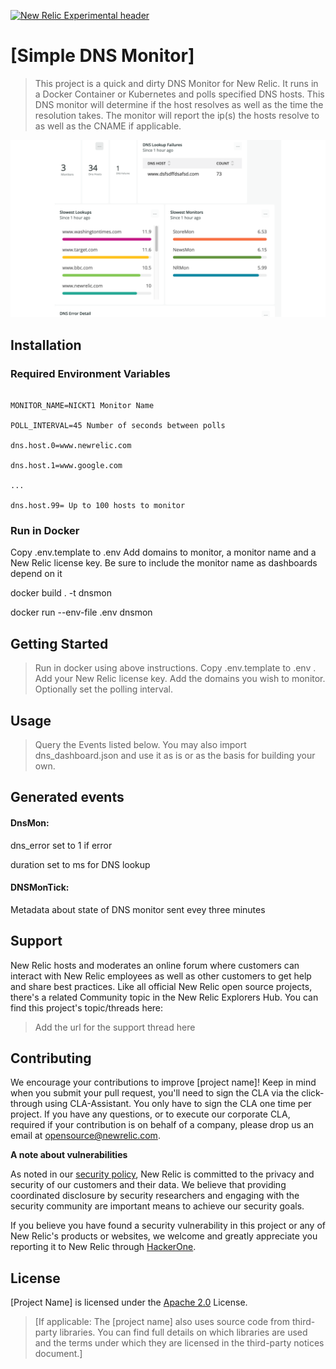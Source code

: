 [![New Relic Experimental header](https://github.com/newrelic/opensource-website/raw/master/src/images/categories/Experimental.png)](https://opensource.newrelic.com/oss-category/#new-relic-experimental)

# [Simple DNS Monitor]

>This project is a quick and dirty DNS Monitor for New Relic.  It runs in a Docker Container or Kubernetes and polls specified DNS hosts.  This DNS monitor will determine if the host resolves as well as the time the resolution takes.  The monitor will report the ip(s) the hosts resolve to as well as the CNAME if applicable.

![](dashboard.png)
## Installation


### Required Environment Variables

```NEWRELIC_KEY=Your NewRelic Key

MONITOR_NAME=NICKT1 Monitor Name

POLL_INTERVAL=45 Number of seconds between polls

dns.host.0=www.newrelic.com

dns.host.1=www.google.com

...

dns.host.99= Up to 100 hosts to monitor
```
### Run in Docker
Copy .env.template to .env Add domains to monitor, a monitor name and a New Relic license key.  Be sure to include the monitor name as
dashboards depend on it

docker build . -t dnsmon

docker run --env-file .env dnsmon


## Getting Started
>Run in docker using above instructions.  Copy .env.template to .env .  Add your New Relic license key.  Add the domains you wish to monitor.  Optionally set the polling interval.

## Usage
>Query the Events listed below.  You may also import dns_dashboard.json and use it as is or as the basis for building your own.



## Generated events
#### DnsMon:

dns_error set to 1 if error

duration set to ms for DNS lookup

#### DNSMonTick:
Metadata about state of DNS monitor sent evey three minutes


## Support

New Relic hosts and moderates an online forum where customers can interact with New Relic employees as well as other customers to get help and share best practices. Like all official New Relic open source projects, there's a related Community topic in the New Relic Explorers Hub. You can find this project's topic/threads here:

>Add the url for the support thread here

## Contributing
We encourage your contributions to improve [project name]! Keep in mind when you submit your pull request, you'll need to sign the CLA via the click-through using CLA-Assistant. You only have to sign the CLA one time per project.
If you have any questions, or to execute our corporate CLA, required if your contribution is on behalf of a company,  please drop us an email at opensource@newrelic.com.

**A note about vulnerabilities**

As noted in our [security policy](../../security/policy), New Relic is committed to the privacy and security of our customers and their data. We believe that providing coordinated disclosure by security researchers and engaging with the security community are important means to achieve our security goals.

If you believe you have found a security vulnerability in this project or any of New Relic's products or websites, we welcome and greatly appreciate you reporting it to New Relic through [HackerOne](https://hackerone.com/newrelic).

## License
[Project Name] is licensed under the [Apache 2.0](http://apache.org/licenses/LICENSE-2.0.txt) License.
>[If applicable: The [project name] also uses source code from third-party libraries. You can find full details on which libraries are used and the terms under which they are licensed in the third-party notices document.]
